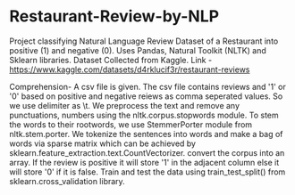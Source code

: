 # Restaurant-Review-by-NLP
Project classifying Natural Language Review Dataset of a Restaurant into positive (1) and negative (0).
Uses Pandas, Natural Toolkit (NLTK) and Sklearn libraries.
Dataset Collected from Kaggle. Link - https://www.kaggle.com/datasets/d4rklucif3r/restaurant-reviews

Comprehension-
A csv file is given. The csv file contains reviews and '1' or '0' based on positive and negative reiews as comma seperated values. So we use delimiter as \t. We preprocess the text and remove any punctuations, numbers using the nltk.corpus.stopwords module.
To stem the words to their rootwords, we use StemmerPorter module from nltk.stem.porter.
We tokenize the sentences into words and make a bag of words via sparse matrix which can be achieved by sklearn.feature_extraction.text.CountVectorizer.
convert the corpus into an array. If the review is positive it will store '1' in the adjacent column else it will store '0' if it is false.
Train and test the data using train_test_split() from sklearn.cross_validation library.




